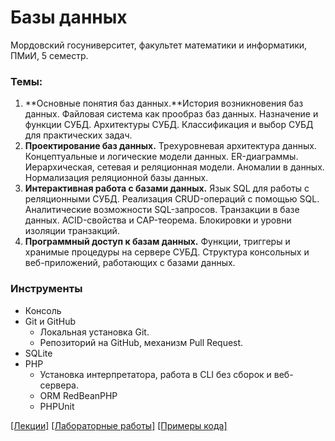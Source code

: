 # Базы данных
Мордовский госуниверситет, факультет математики и информатики, ПМиИ, 5 семестр.

### Темы:
1. **Основные понятия баз данных.**История возникновения баз данных. Файловая система как прообраз баз данных. Назначение и функции СУБД. Архитектуры СУБД. Классификация и выбор СУБД для практических задач.
2. **Проектирование баз данных.** Трехуровневая архитектура данных. Концептуальные и логические модели данных. ER-диаграммы. Иерархическая, сетевая и реляционная модели. Аномалии в данных. Нормализация реляционной базы данных.
3. **Интерактивная работа с базами данных.** Язык SQL для работы с реляционными СУБД. Реализация CRUD-операций с помощью SQL. Аналитические возможности SQL-запросов. Транзакции в базе данных. ACID-свойства и CAP-теорема. Блокировки и уровни изоляции транзакций.
4. **Программный доступ к базам данных.** Функции, триггеры и хранимые процедуры на сервере СУБД. Структура консольных и веб-приложений, работающих с базами данных.

### Инструменты
* Консоль
* Git и GitHub
    * Локальная установка Git.
    * Репозиторий на GitHub, механизм Pull Request.
* SQLite
* PHP 
    * Установка интерпретатора, работа в CLI без сборок и веб-сервера.
    * ORM RedBeanPHP
    * PHPUnit

[[Лекции]](./content/lectures.md) [[Лабораторные работы]](./content/labs.md) [[Примеры кода]](https://github.com/andpop/MRSU-examples/tree/main/oop)
